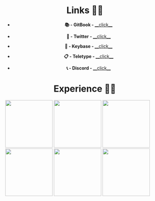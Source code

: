 <h1 align=center>Links 👨‍💻</h1>

<ul align=center>
  <li>
    <p><strong>📚 - GitBook - </strong><a href="https://rigor.gitbook.io/rigor/">__click__</a></p>
  </li>
  <li>
    <p><strong>💬 - Twitter - </strong><a href="https://x.com/TheBlackzim">__click__</a></p>
  </li>
  <li>
    <p><strong>🔑 - Keybase - </strong><a href="https://keybase.io/r_igor">__click__</a></p>
  </li>
  <li>
    <p><strong>📋 - Teletype - </strong><a href="https://teletype.in/@rigor">__click__</a></p>
  </li>
  <li>
    <p><strong>📞 - Discord - </strong><a href="https://discord.com/users/960302081984565258">__click__</a></p>
  </li>
</ul>

<h1 align=center>Experience 👨‍🦳</h1>

<img src="https://github.com/user-attachments/assets/10156a2a-50bf-4e0d-b3ca-7272464cf071" width=150>
<img src="https://github.com/user-attachments/assets/1b1041cf-c357-4381-94e2-a41b186c7322" width=150>
<img src="https://github.com/user-attachments/assets/036837fd-39ed-48a3-b325-85a0a8519bf4" width=150>
<img src="https://github.com/user-attachments/assets/b890e229-cb81-4430-8abf-3789818f893e" width=150>
<img src="https://github.com/user-attachments/assets/916b4e53-f571-4488-a770-e5fd294a8a20" width=150>
<img src="https://github.com/user-attachments/assets/f3d3e47f-b5b7-4d5c-8cbe-d451f126d943" width=150>

